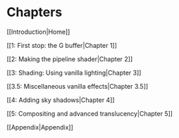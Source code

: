 # Chapters
[[Introduction|Home]]

[[1: First stop: the G buffer|Chapter 1]]

[[2: Making the pipeline shader|Chapter 2]]

[[3: Shading: Using vanilla lighting|Chapter 3]]

[[3.5: Miscellaneous vanilla effects|Chapter 3.5]]

[[4: Adding sky shadows|Chapter 4]]

[[5: Compositing and advanced translucency|Chapter 5]]

[[Appendix|Appendix]]
